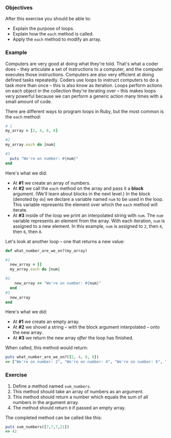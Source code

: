 <!-- { ids:[84], language:'Ruby', type:'workshop', order: 0, name:'Each', description:'Learn how iterate over an array.' }-->

### Objectives

After this exercise you should be able to:

- Explain the purpose of loops.
- Explain how the `each` method is called.
- Apply the `each` method to modify an array.

### Example

Computers are very good at doing what they're told. That's what a coder does – they articulate a set of instructions to a computer, and the computer executes those instructions. Computers are also very efficient at doing defined tasks repeatedly. Coders use loops to instruct computers to do a task more than once – this is also know as iteration. Loops perform actions on each object in the collection they're iterating over – this makes loops very powerful because we can perform a generic action many times with a small amount of code.

There are different ways to program loops in Ruby, but the most common is the `each` method:

```ruby
# 1
my_array = [2, 4, 6, 8]

#2
my_array.each do |num|

#3
  puts "We're on number: #{num}"
end
```

Here's what we did:

- At **#1** we create an array of numbers.
- At **#2** we call the `each` method on the array and pass it a **block** argument. (We'll learn about blocks in the next level.) In the block (denoted by `do`) we declare a variable named `num` to be used in the loop. This variable represents the element over which the `each` method will iterate.
- At **#3** inside of the loop we print an interpolated string with `num`. The `num` variable represents an element from the array. With each iteration, `num` is assigned to a new element. In this example, `num` is assigned to `2`, then `4`, then `6`, then `8`.

Let's look at another loop – one that returns a new value:

```ruby
def what_number_are_we_on?(my_array)

#1
  new_array = []
  my_array.each do |num|

#2  
    new_array << "We're on number: #{num}"
  end
#3  
  new_array
end
```

Here's what we did:

- At **#1** we create an empty array.
- At **#2** we shovel a string – with the block argument interpolated – onto the new array.
- At **#3** we return the new array _after_ the loop has finished.

When called, this method would return:

```ruby
puts what_number_are_we_on?([2, 4, 6, 8])
=> ["We're on number: 2", "We're on number: 4", "We're on number: 6", "We're on number: 8"]
```

### Exercise

1. Define a method named `sum_numbers`.
2. This method should take an array of numbers as an argument.
3. This method should return a number which equals the sum of all numbers in the argument array.
4. The method should return `0` if passed an empty array.

The completed method can be called like this:

```ruby
puts sum_numbers([7,7,7,21])
=> 42
```
